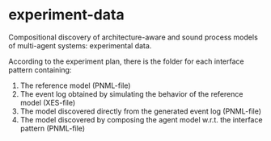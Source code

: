 # experiment-data
Compositional discovery of architecture-aware and sound process models of multi-agent systems: experimental data.

According to the experiment plan, there is the folder for each interface pattern containing:
1. The reference model (PNML-file)
2. The event log obtained by simulating the behavior of the reference model (XES-file)
3. The model discovered directly from the generated event log (PNML-file)
4. The model discovered by composing the agent model w.r.t. the interface pattern (PNML-file)

